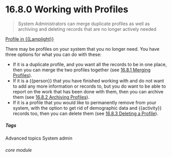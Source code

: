 # 16.8.0 Working with Profiles

> System Administrators can merge duplicate profiles as well as archiving and deleting records that are no longer actively needed



[Profile in {{Lamplight}}](16.8.0a.png)

There may be profiles on your system that you no longer need. You have three options for what you can do with these:

- If it is a duplicate profile, and you want all the records to be in one place, then you can merge the two profiles together (see [16.8.1 Merging Profiles](/help/index/p/16.8.1)).
- If it is a {{person}} that you have finished working with and do not want to add any more information or records to, but you do want to be able to report on the work that has been done with them, then you can archive them (see [16.8.2 Archiving Profiles](/help/index/p/16.8.1)).
- If it is a profile that you would like to permanently remove from your system, with the option to get rid of demographic data and {{activity}} records too, then you can delete them (see [16.8.3 Deleting a Profile](/help/index/p/16.8.3)).


##### Tags
Advanced topics
System admin

###### core module
